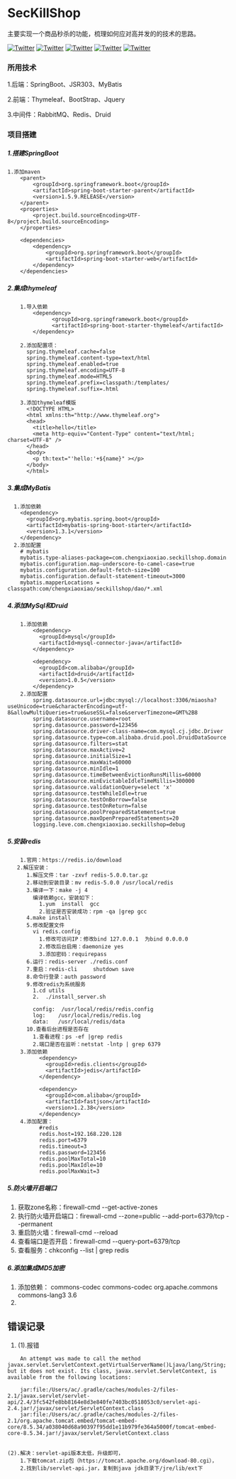 # SecKillShop
主要实现一个商品秒杀的功能，梳理如何应对高并发的的技术的思路。

[![Twitter](https://img.shields.io/badge/SpringBoot-2.1.0-yellow.svg)](https://wwww.chengxiaoxiao.com/) 
[![Twitter](https://img.shields.io/badge/JSR%20303-1.0-brightgreen.svg)](https://github.com/iquanzhan/SecKillShop) 
[![Twitter](https://img.shields.io/badge/MyBatis-1.3.1-green.svg)](https://github.com/iquanzhan/SecKillShop/) 
[![Twitter](https://img.shields.io/badge/RabbitMQ-3.7.9-yellowgreen.svg)](https://github.com/iquanzhan/) 
[![Twitter](https://img.shields.io/badge/Redis-5.0.0-orange.svg)](https://github.com/iquanzhan/)


### 所用技术
1.后端：SpringBoot、JSR303、MyBatis

2.前端：Thymeleaf、BootStrap、Jquery

3.中间件：RabbitMQ、Redis、Druid

### 项目搭建
##### 1.搭建SpringBoot
    1.添加maven
        <parent>
            <groupId>org.springframework.boot</groupId>
            <artifactId>spring-boot-starter-parent</artifactId>
            <version>1.5.9.RELEASE</version>
        </parent>
        <properties>
            <project.build.sourceEncoding>UTF-8</project.build.sourceEncoding>
        </properties>

        <dependencies>
            <dependency>
                <groupId>org.springframework.boot</groupId>
                <artifactId>spring-boot-starter-web</artifactId>
            </dependency>
        </dependencies>


##### 2.集成thymeleaf
        1.导入依赖
            <dependency>
                  <groupId>org.springframework.boot</groupId>
                  <artifactId>spring-boot-starter-thymeleaf</artifactId>
            </dependency>

        2.添加配置项：
          spring.thymeleaf.cache=false
          spring.thymeleaf.content-type=text/html
          spring.thymeleaf.enabled=true
          spring.thymeleaf.encoding=UTF-8
          spring.thymeleaf.mode=HTML5
          spring.thymeleaf.prefix=classpath:/templates/
          spring.thymeleaf.suffix=.html

        3.添加thymeleaf模版
          <!DOCTYPE HTML>
          <html xmlns:th="http://www.thymeleaf.org">
          <head>
            <title>hello</title>
            <meta http-equiv="Content-Type" content="text/html; charset=UTF-8" />
          </head>
          <body>
            <p th:text="'hello:'+${name}" ></p>
          </body>
          </html>
##### 3.集成MyBatis

      1.添加依赖
        <dependency>
          <groupId>org.mybatis.spring.boot</groupId>
          <artifactId>mybatis-spring-boot-starter</artifactId>
          <version>1.3.1</version>
        </dependency>
      2.添加配置
        # mybatis
        mybatis.type-aliases-package=com.chengxiaoxiao.seckillshop.domain
        mybatis.configuration.map-underscore-to-camel-case=true
        mybatis.configuration.default-fetch-size=100
        mybatis.configuration.default-statement-timeout=3000
        mybatis.mapperLocations = classpath:com/chengxiaoxiao/seckillshop/dao/*.xml

##### 4.添加MySql和Druid
        1.添加依赖
            <dependency>
              <groupId>mysql</groupId>
              <artifactId>mysql-connector-java</artifactId>
            </dependency>

            <dependency>
              <groupId>com.alibaba</groupId>
              <artifactId>druid</artifactId>
              <version>1.0.5</version>
            </dependency>
        2.添加配置
            spring.datasource.url=jdbc:mysql://localhost:3306/miaosha?useUnicode=true&characterEncoding=utf-8&allowMultiQueries=true&useSSL=false&serverTimezone=GMT%2B8
            spring.datasource.username=root
            spring.datasource.password=123456
            spring.datasource.driver-class-name=com.mysql.cj.jdbc.Driver
            spring.datasource.type=com.alibaba.druid.pool.DruidDataSource
            spring.datasource.filters=stat
            spring.datasource.maxActive=2
            spring.datasource.initialSize=1
            spring.datasource.maxWait=60000
            spring.datasource.minIdle=1
            spring.datasource.timeBetweenEvictionRunsMillis=60000
            spring.datasource.minEvictableIdleTimeMillis=300000
            spring.datasource.validationQuery=select 'x'
            spring.datasource.testWhileIdle=true
            spring.datasource.testOnBorrow=false
            spring.datasource.testOnReturn=false
            spring.datasource.poolPreparedStatements=true
            spring.datasource.maxOpenPreparedStatements=20
            logging.leve.com.chengxiaoxiao.seckillshop=debug

##### 5.安装redis
        1.官网：https://redis.io/download
       2.解压安装：
          1.解压文件：tar -zxvf redis-5.0.0.tar.gz
          2.移动到安装目录：mv redis-5.0.0 /usr/local/redis
          3.编译一下：make -j 4
            编译依赖gcc，安装如下：
              1.yum  install  gcc
              2.验证是否安装成功：rpm -qa |grep gcc
          4.make install
          5.修改配置文件
            vi redis.config
              1.修改可访问IP：修改bind 127.0.0.1  为bind 0.0.0.0
              2.修改后台启用：daemonize yes
              3.添加密码：requirepass
          6.运行：redis-server ./redis.conf
          7.重启：redis-cli     shutdown save
          8.命令行登录：auth password
          9.修改redis为系统服务
            1.cd utils
            2.  ./install_server.sh
            
            config:  /usr/local/redis/redis.config
            log:	/usr/local/redis/redis.log
            data:	/usr/local/redis/data
          10.查看后台进程是否存在
            1.查看进程：ps -ef |grep redis
            2.端口是否在监听：netstat -lntp | grep 6379
        3.添加依赖
              <dependency>
                <groupId>redis.clients</groupId>
                <artifactId>jedis</artifactId>
              </dependency>

              <dependency>
                <groupId>com.alibaba</groupId>
                <artifactId>fastjson</artifactId>
                <version>1.2.38</version>
              </dependency>
        4.添加配置：
              #redis            
              redis.host=192.168.220.128
              redis.port=6379
              redis.timeout=3
              redis.password=123456
              redis.poolMaxTotal=10
              redis.poolMaxIdle=10
              redis.poolMaxWait=3

##### 5.防火墙开启端口
1. 获取zone名称：firewall-cmd --get-active-zones
2. 执行防火墙开启端口：firewall-cmd --zone=public --add-port=6379/tcp --permanent
3. 重启防火墙：firewall-cmd --reload
4. 查看端口是否开启：firewall-cmd --query-port=6379/tcp
5. 查看服务：chkconfig --list | grep redis

##### 6.添加集成MD5加密
1. 添加依赖：
	<dependency>
	    <groupId>commons-codec</groupId>
	    <artifactId>commons-codec</artifactId>
	</dependency>
	<dependency>
	    <groupId>org.apache.commons</groupId>
	    <artifactId>commons-lang3</artifactId>
	    <version>3.6</version>
	</dependency>
2.
              
             
## 错误记录
1.
    (1).报错
    
```
    An attempt was made to call the method javax.servlet.ServletContext.getVirtualServerName()Ljava/lang/String; but it does not exist. Its class, javax.servlet.ServletContext, is available from the following locations:

    jar:file:/Users/ac/.gradle/caches/modules-2/files-2.1/javax.servlet/servlet-api/2.4/3fc542fe8bb8164e8d3e840fe7403bc0518053c0/servlet-api-2.4.jar!/javax/servlet/ServletContext.class
    jar:file:/Users/ac/.gradle/caches/modules-2/files-2.1/org.apache.tomcat.embed/tomcat-embed-core/8.5.34/a038040d68a90397f95dd1e11b979fe364a5000f/tomcat-embed-core-8.5.34.jar!/javax/servlet/ServletContext.class
    
```


    (2).解决：servlet-api版本太低，升级即可，
        1.下载tomcat.zip包（https://tomcat.apache.org/download-80.cgi），
        2.找到lib/servlet-api.jar，复制到java jdk目录下/jre/lib/ext下

